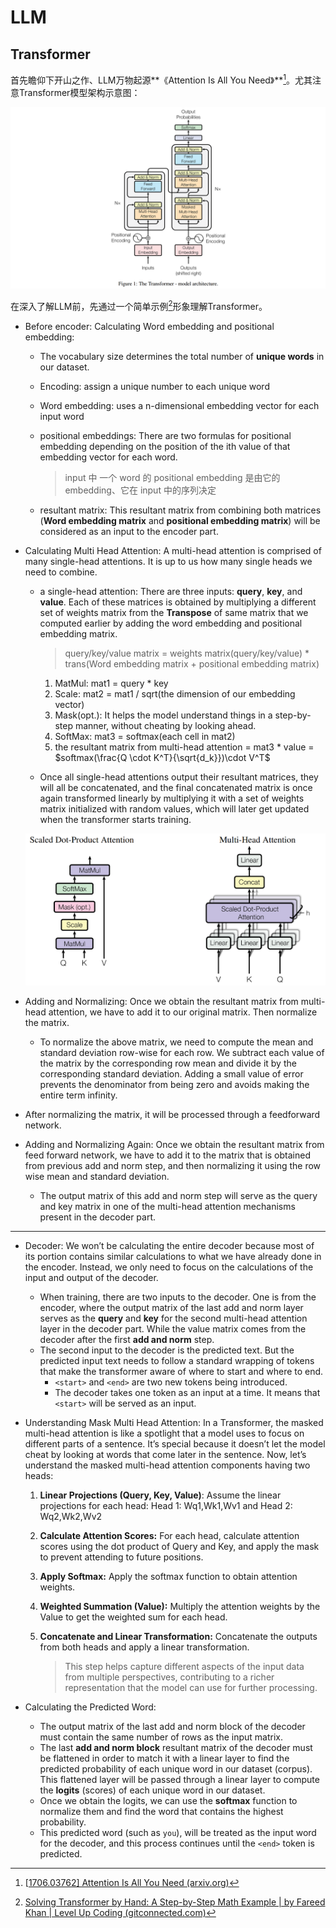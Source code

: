 # LLM


## Transformer

首先瞻仰下开山之作、LLM万物起源**《Attention Is All You Need》**[^2]。尤其注意Transformer模型架构示意图：

![image-20240802170045154](./img/image-20240802170045154.png)

在深入了解LLM前，先通过一个简单示例[^1]形象理解Transformer。

* Before encoder: Calculating Word embedding and positional embedding:

  * The vocabulary size determines the total number of **unique words** in our dataset.

  * Encoding: assign a unique number to each unique word

  * Word embedding: uses a n-dimensional embedding vector for each input word

  * positional embeddings: There are two formulas for positional embedding depending on the position of the ith value of that embedding vector for each word.

    > input 中 一个 word 的 positional embedding 是由它的 embedding、它在 input 中的序列决定

  * resultant matrix: This resultant matrix from combining both matrices (**Word embedding matrix** and **positional embedding matrix**) will be considered as an input to the encoder part.

* Calculating Multi Head Attention: A multi-head attention is comprised of many single-head attentions. It is up to us how many single heads we need to combine.

  * a single-head attention: There are three inputs: **query**, **key**, and **value**. Each of these matrices is obtained by multiplying a different set of weights matrix from the **Transpose** of same matrix that we computed earlier by adding the word embedding and positional embedding matrix.

    > query/key/value matrix = weights matrix(query/key/value) * trans(Word embedding matrix + positional embedding matrix)

    1. MatMul: mat1 = query * key
    2. Scale: mat2 = mat1 / sqrt(the dimension of our embedding vector)
    3. Mask(opt.): It helps the model understand things in a step-by-step manner, without cheating by looking ahead.
    4. SoftMax: mat3 = softmax(each cell in mat2)
    5. the resultant matrix from multi-head attention = mat3 * value = $softmax(\frac{Q \cdot K^T}{\sqrt{d_k}})\cdot V^T$

  * Once all single-head attentions output their resultant matrices, they will all be concatenated, and the final concatenated matrix is once again transformed linearly by multiplying it with a set of weights matrix initialized with random values, which will later get updated when the transformer starts training.

  ![image-20240802170203371](./img/image-20240802170203371.png)

* Adding and Normalizing: Once we obtain the resultant matrix from multi-head attention, we have to add it to our original matrix. Then normalize the matrix.

  * To normalize the above matrix, we need to compute the mean and standard deviation row-wise for each row. We subtract each value of the matrix by the corresponding row mean and divide it by the corresponding standard deviation. Adding a small value of error prevents the denominator from being zero and avoids making the entire term infinity.

* After normalizing the matrix, it will be processed through a feedforward network.

* Adding and Normalizing Again: Once we obtain the resultant matrix from feed forward network, we have to add it to the matrix that is obtained from previous add and norm step, and then normalizing it using the row wise mean and standard deviation.

  * The output matrix of this add and norm step will serve as the query and key matrix in one of the multi-head attention mechanisms present in the decoder part.

----

* Decoder: We won’t be calculating the entire decoder because most of its portion contains similar calculations to what we have already done in the encoder. Instead, we only need to focus on the calculations of the input and output of the decoder.

  * When training, there are two inputs to the decoder. One is from the encoder, where the output matrix of the last add and norm layer serves as the **query** and **key** for the second multi-head attention layer in the decoder part. While the value matrix comes from the decoder after the first **add and norm** step.
  * The second input to the decoder is the predicted text. But the predicted input text needs to follow a standard wrapping of tokens that make the transformer aware of where to start and where to end.
    * `<start>` and `<end>` are two new tokens being introduced. 
    * The decoder takes one token as an input at a time. It means that `<start>` will be served as an input.

* Understanding Mask Multi Head Attention: In a Transformer, the masked multi-head attention is like a spotlight that a model uses to focus on different parts of a sentence. It’s special because it doesn’t let the model cheat by looking at words that come later in the sentence. Now, let’s understand the masked multi-head attention components having two heads:

  1. **Linear Projections (Query, Key, Value)**: Assume the linear projections for each head: Head 1: Wq1,Wk1,Wv1 and Head 2: Wq2,Wk2,Wv2

  2. **Calculate Attention Scores:** For each head, calculate attention scores using the dot product of Query and Key, and apply the mask to prevent attending to future positions.

  3. **Apply Softmax:** Apply the softmax function to obtain attention weights.

  4. **Weighted Summation (Value):** Multiply the attention weights by the Value to get the weighted sum for each head.

  5. **Concatenate and Linear Transformation:** Concatenate the outputs from both heads and apply a linear transformation.

     > This step helps capture different aspects of the input data from multiple perspectives, contributing to a richer representation that the model can use for further processing.

* Calculating the Predicted Word: 
  * The output matrix of the last add and norm block of the decoder must contain the same number of rows as the input matrix.
  * The last **add and norm block** resultant matrix of the decoder must be flattened in order to match it with a linear layer to find the predicted probability of each unique word in our dataset (corpus). This flattened layer will be passed through a linear layer to compute the **logits** (scores) of each unique word in our dataset.
  * Once we obtain the logits, we can use the **softmax** function to normalize them and find the word that contains the highest probability.
  * This predicted word (such as `you`), will be treated as the input word for the decoder, and this process continues until the `<end>` token is predicted.





[^1]: [Solving Transformer by Hand: A Step-by-Step Math Example | by Fareed Khan | Level Up Coding (gitconnected.com)](https://levelup.gitconnected.com/understanding-transformers-from-start-to-end-a-step-by-step-math-example-16d4e64e6eb1)
[^2]: [[1706.03762\] Attention Is All You Need (arxiv.org)](https://arxiv.org/abs/1706.03762)

